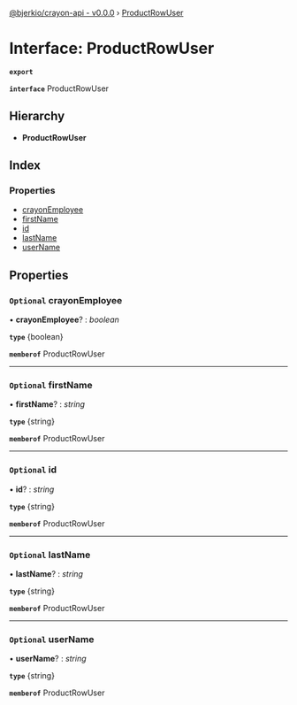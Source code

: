 [@bjerkio/crayon-api - v0.0.0](../README.md) › [ProductRowUser](productrowuser.md)

# Interface: ProductRowUser

**`export`** 

**`interface`** ProductRowUser

## Hierarchy

* **ProductRowUser**

## Index

### Properties

* [crayonEmployee](productrowuser.md#optional-crayonemployee)
* [firstName](productrowuser.md#optional-firstname)
* [id](productrowuser.md#optional-id)
* [lastName](productrowuser.md#optional-lastname)
* [userName](productrowuser.md#optional-username)

## Properties

### `Optional` crayonEmployee

• **crayonEmployee**? : *boolean*

**`type`** {boolean}

**`memberof`** ProductRowUser

___

### `Optional` firstName

• **firstName**? : *string*

**`type`** {string}

**`memberof`** ProductRowUser

___

### `Optional` id

• **id**? : *string*

**`type`** {string}

**`memberof`** ProductRowUser

___

### `Optional` lastName

• **lastName**? : *string*

**`type`** {string}

**`memberof`** ProductRowUser

___

### `Optional` userName

• **userName**? : *string*

**`type`** {string}

**`memberof`** ProductRowUser
